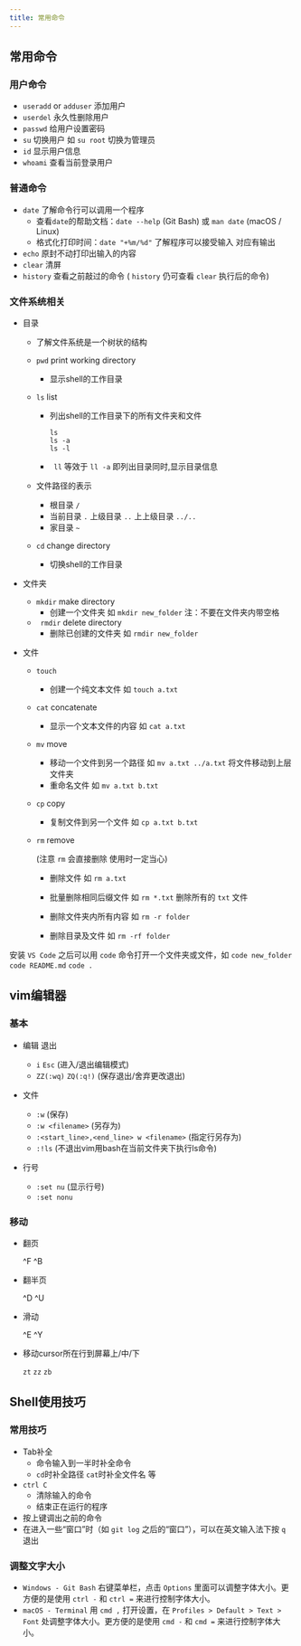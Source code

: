 ```yaml
---
title: 常用命令
---
```


## 常用命令

### 用户命令

* `useradd` or `adduser` 添加用户
* `userdel` 永久性删除用户
* `passwd` 给用户设置密码
* `su` 切换用户 如 `su root` 切换为管理员
* `id` 显示用户信息
* `whoami` 查看当前登录用户

### 普通命令

- `date` 了解命令行可以调用一个程序
    - 查看`date`的帮助文档：`date --help` (Git Bash) 或 `man date` (macOS / Linux)
    - 格式化打印时间：`date "+%m/%d"` 了解程序可以接受输入 对应有输出
- `echo` 原封不动打印出输入的内容
- `clear` 清屏
- `history` 查看之前敲过的命令 ( `history` 仍可查看 `clear` 执行后的命令)

### 文件系统相关

- 目录
    - 了解文件系统是一个树状的结构
    
    - `pwd` print working directory
        - 显示shell的工作目录
        
    - `ls` list
      
        - 列出shell的工作目录下的所有文件夹和文件
        
          ```
          ls
          ls -a
          ls -l
          ```
        
        * ` ll` 等效于 `ll -a` 即列出目录同时,显示目录信息
        
    - 文件路径的表示
        
        - 根目录 `/`
        - 当前目录 `.` 上级目录 `..` 上上级目录 `../..`
        - 家目录 `~`
        
    - `cd` change directory
        - 切换shell的工作目录
    
- 文件夹
    - `mkdir` make directory
        - 创建一个文件夹 如 `mkdir new_folder` 注：不要在文件夹内带空格
    
    * ` rmdir` delete directory
      * 删除已创建的文件夹 如 `rmdir new_folder`
    
- 文件
  
    - `touch`
        
        - 创建一个纯文本文件 如 `touch a.txt`
        
    - `cat` concatenate
        - 显示一个文本文件的内容 如 `cat a.txt`
        
    - `mv` move
        - 移动一个文件到另一个路径 如 `mv a.txt ../a.txt` 将文件移动到上层文件夹
        - 重命名文件 如 `mv a.txt b.txt`
        
    - `cp` copy
        - 复制文件到另一个文件 如 `cp a.txt b.txt`
        
    - `rm` remove
        
        (注意 `rm` 会直接删除 使用时一定当心)
        
        - 删除文件 如 `rm a.txt`
        
        - 批量删除相同后缀文件 如 `rm *.txt` 删除所有的 `txt` 文件
        
        - 删除文件夹内所有内容 如 `rm -r folder`
        
        - 删除目录及文件 如 `rm -rf folder`

安装 `VS Code` 之后可以用 `code` 命令打开一个文件夹或文件，如 `code new_folder` `code README.md` `code .`

## vim编辑器

### 基本

* 编辑 退出
  * `i` `Esc` (进入/退出编辑模式)
  * `ZZ(:wq)` `ZQ(:q!)` (保存退出/舍弃更改退出)

* 文件
  * `:w` (保存)
  * `:w <filename>` (另存为)
  * `:<start_line>,<end_line> w <filename>` (指定行另存为)
  * `:!ls` (不退出vim用bash在当前文件夹下执行ls命令)

* 行号
  * `:set nu` (显示行号)
  * `:set nonu`

### 移动

* 翻页

  ^F ^B

* 翻半页

  ^D ^U

* 滑动

  ^E ^Y

* 移动cursor所在行到屏幕上/中/下

  `zt` `zz` `zb`

## Shell使用技巧

### 常用技巧

- Tab补全
    - 命令输入到一半时补全命令
    - `cd`时补全路径 `cat`时补全文件名 等
- `ctrl C`
    - 清除输入的命令
    - 结束正在运行的程序
- 按上键调出之前的命令
- 在进入一些“窗口”时（如 `git log` 之后的“窗口”），可以在英文输入法下按 `q` 退出

### 调整文字大小

- `Windows - Git Bash` 右键菜单栏，点击 `Options` 里面可以调整字体大小。更方便的是使用 `ctrl -` 和 `ctrl =` 来进行控制字体大小。
- `macOS - Terminal` 用 `cmd ,` 打开设置，在 `Profiles > Default > Text > Font` 处调整字体大小。更方便的是使用 `cmd -` 和 `cmd =` 来进行控制字体大小。
